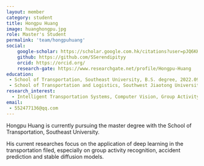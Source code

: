 ```yaml
---
layout: member
category: student
title: Hongpu Huang
image: huanghongpu.jpg
role: Master's Student
permalink: 'team/hongpuhuang'
social:
    google-scholar: https://scholar.google.com.hk/citations?user=pJQ6KKsAAAAJ&hl=zh-CN
    github: https://github.com/SSerendipityy
    orcid: https://orcid.org/
    research-gate: https://www.researchgate.net/profile/Hongpu-Huang
education:
 - School of Transportation, Southeast University, B.S. degree, 2022.09-2025.06 (expected)
 - School of Transportation and Logistics, Southwest Jiaotong University, Bachelor's, 2018.09-2022.06
research_interest: 
  - Intelligent Transportation Systems, Computer Vision, Group Activity Recognition, Traffic Scenario Understanding, Accident Prediction
email:
 - 552477136@qq.com
---
```


Hongpu Huang is currently pursuing the master degree with the School of Transportation, Southeast University. 

His current researches focus on the application of deep learning in the transportation filed, especially on group activity recognition, accident prediction and stable diffusion models.

